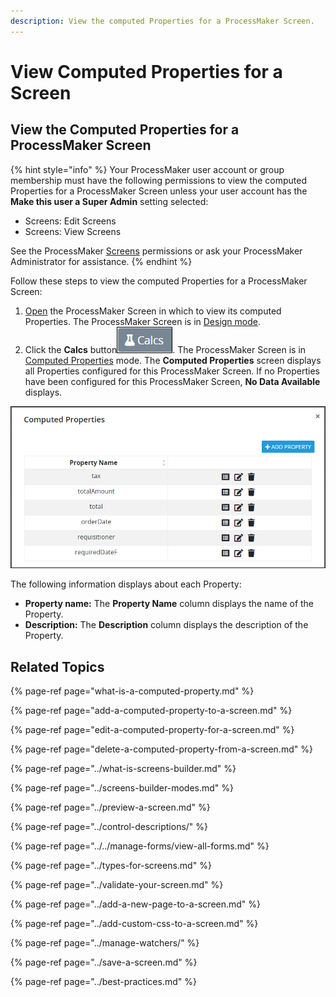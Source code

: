 ```yaml
---
description: View the computed Properties for a ProcessMaker Screen.
---
```


# View Computed Properties for a Screen

## View the Computed Properties for a ProcessMaker Screen

{% hint style="info" %}
Your ProcessMaker user account or group membership must have the following permissions to view the computed Properties for a ProcessMaker Screen unless your user account has the **Make this user a Super Admin** setting selected:

* Screens: Edit Screens
* Screens: View Screens

See the ProcessMaker [Screens](../../../../processmaker-administration/permission-descriptions-for-users-and-groups.md#screens) permissions or ask your ProcessMaker Administrator for assistance.
{% endhint %}

Follow these steps to view the computed Properties for a ProcessMaker Screen:

1. [Open](../../manage-forms/view-all-forms.md) the ProcessMaker Screen in which to view its computed Properties. The ProcessMaker Screen is in [Design mode](../screens-builder-modes.md#editor-mode).
2. Click the **Calcs** button![](../../../../.gitbook/assets/computed-properties-button-screens-builder-processes.png). The ProcessMaker Screen is in [Computed Properties](../screens-builder-modes.md#computed-properties-mode) mode. The **Computed Properties** screen displays all Properties configured for this ProcessMaker Screen. If no Properties have been configured for this ProcessMaker Screen, **No Data Available** displays.

![Computed Properties screen in Computed Properties mode](../../../../.gitbook/assets/computed-properties-populated-screens-builder-processes.png)

The following information displays about each Property:

* **Property name:** The **Property Name** column displays the name of the Property.
* **Description:** The **Description** column displays the description of the Property.

## Related Topics

{% page-ref page="what-is-a-computed-property.md" %}

{% page-ref page="add-a-computed-property-to-a-screen.md" %}

{% page-ref page="edit-a-computed-property-for-a-screen.md" %}

{% page-ref page="delete-a-computed-property-from-a-screen.md" %}

{% page-ref page="../what-is-screens-builder.md" %}

{% page-ref page="../screens-builder-modes.md" %}

{% page-ref page="../preview-a-screen.md" %}

{% page-ref page="../control-descriptions/" %}

{% page-ref page="../../manage-forms/view-all-forms.md" %}

{% page-ref page="../types-for-screens.md" %}

{% page-ref page="../validate-your-screen.md" %}

{% page-ref page="../add-a-new-page-to-a-screen.md" %}

{% page-ref page="../add-custom-css-to-a-screen.md" %}

{% page-ref page="../manage-watchers/" %}

{% page-ref page="../save-a-screen.md" %}

{% page-ref page="../best-practices.md" %}

